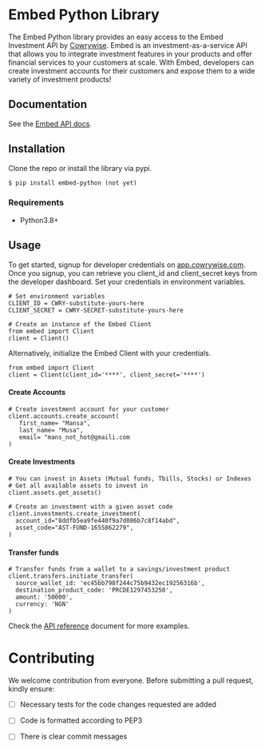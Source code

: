 # Embed Python Library
The Embed Python library provides an easy access to the Embed Investment API by [Cowrywise](https://cowrywise.com/embed). Embed is an investment-as-a-service API that allows you to integrate investment features in your products and offer financial services to your customers at scale. With Embed, developers can create investment accounts for their customers and expose them to a wide variety of investment products!


## Documentation
See the [Embed API docs](developer.cowrywise.com).

## Installation
Clone the repo or install the library via pypi.

```
$ pip install embed-python (not yet)
```

### Requirements
- Python3.8+

## Usage
To get started, signup for developer credentials on [app.cowrywise.com](https://app.cowrywise.com). Once you signup, you can retrieve
you client_id and client_secret keys from the developer dashboard. Set your credentials in environment variables. 

```
# Set environment variables
CLIENT_ID = CWRY-substitute-yours-here
CLIENT_SECRET = CWRY-SECRET-substitute-yours-here

# Create an instance of the Embed Client
from embed import Client
client = Client()
```

Alternatively, initialize the Embed Client with your credentials.

```
from embed import Client
client = Client(client_id='****', client_secret='****')
```
#### Create Accounts
```
# Create investment account for your customer
client.accounts.create_account(
   first_name= "Mansa",
   last_name= "Musa",
   email= "mans_not_hot@gmaili.com
)
```
#### Create Investments
```
# You can invest in Assets (Mutual funds, Tbills, Stocks) or Indexes
# Get all available assets to invest in
client.assets.get_assets()

# Create an investment with a given asset code
client.investments.create_investment(
  account_id="8ddfb5ea9fe440f9a7d086b7c8f14abd",
  asset_code="AST-FUND-1655862279",
)
```
#### Transfer funds
```
# Transfer funds from a wallet to a savings/investment product
client.transfers.initiate_transfer(
  source_wallet_id: 'ec45bb798f244c75b9432ec19256316b', 
  destination_product_code: 'PRCDE1297453250', 
  amount: '50000', 
  currency: 'NGN'
)
```
Check the [API reference](developers.cowrywise.com) document for more examples.

# Contributing
We welcome contribution from everyone. Before submitting a pull request, kindly ensure:
- [ ] Necessary tests for the code changes requested are added
- [ ]  Code is formatted according to PEP3
- [ ] There is clear commit messages







